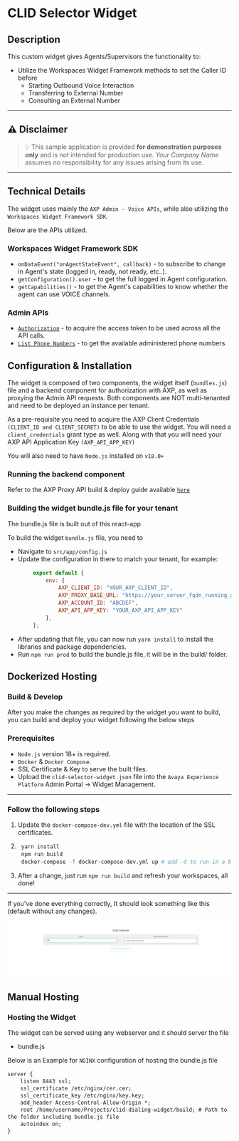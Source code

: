 # CLID Selector Widget

## Description

This custom widget gives Agents/Supervisors the functionality to:

- Utilize the Workspaces Widget Framework methods to set the Caller ID before
    - Starting Outbound Voice Interaction
    - Transferring to External Number
    - Consulting an External Number

---

## :warning: **Disclaimer**

> :bulb: This sample application is provided **for demonstration purposes only** and is not intended for production use. *Your Company Name* assumes no responsibility for any issues arising from its use.

---


## Technical Details

The widget uses mainly the `AXP Admin - Voice APIs`, while also utilizing the `Workspaces Widget Framework SDK`.

Below are the APIs utilized.

### Workspaces Widget Framework SDK

- ```onDataEvent("onAgentStateEvent", callback)``` - to subscribe to change in Agent's state (logged in, ready, not ready, etc..).
- ```getConfiguration().user``` - to get the full logged in Agent configuration.
- ```getCapabilities()``` - to get the Agent's capabilities to know whether the agent can use VOICE channels.


### Admin APIs

- [```Authorization```](https://developers.avayacloud.com/avaya-experience-platform/docs/how-to-authenticate-with-axp-apis#client-credentials-grant) - to acquire the access token to be used across all the API calls.
- [```List Phone Numbers```](https://developers.avayacloud.com/avaya-experience-platform/reference/searchphonenumbers) - to get the available administered phone numbers

## Configuration & Installation

The widget is composed of two components, the widget itself (`bundles.js`) file and a backend component for authorization with AXP, as well as proxying the Admin API requests. Both components are NOT multi-tenanted and need to be deployed an instance per tenant.

As a pre-requisite you need to acquire the AXP Client Credentials `(CLIENT_ID and CLIENT_SECRET)` to be able to use the widget. You will need a `client_credentials` grant type as well.
Along with that you will need your AXP API Application Key `(AXP_API_APP_KEY)`

You will also need to have `Node.js` installed on `v18.0+`

### Running the backend component

Refer to the AXP Proxy API build & deploy guide available [```here```](https://github.com/AvayaExperiencePlatform/axp-api-proxy)


### Building the widget bundle.js file for your tenant

The bundle.js file is built out of this react-app 

To build the widget `bundle.js` file, you need to
- Navigate to `src/app/config.js`
- Update the configuration in there to match your tenant, for example:


```js
        export default {
            env: {
                AXP_CLIENT_ID: "YOUR_AXP_CLIENT_ID",
                AXP_PROXY_BASE_URL: "https://your_server_fqdn_running_axp-proxy-api:3001",
                AXP_ACCOUNT_ID: "ABCDEF",
                AXP_API_APP_KEY: "YOUR_AXP_API_APP_KEY"
            },
        };
```

- After updating that file, you can now run `yarn install` to install the libraries and package dependencies.
- Run `npm run prod` to build the bundle.js file, it will be in the build/ folder.

## Dockerized Hosting

### Build & Develop
After you make the changes as required by the widget you want to build, you can build and deploy your widget following the below steps

### Prerequisites
- `Node.js` version 18+ is required.
- `Docker` & `Docker Compose`.
- SSL Certificate & Key to serve the built files.
- Upload the `clid-selector-widget.json` file into the `Avaya Experience Platform` Admin Portal -> Widget Management.

---
### Follow the following steps
1. Update the `docker-compose-dev.yml` file with the location of the SSL certificates.
2. ```sh
    yarn install
    npm run build
    docker-compose -f docker-compose-dev.yml up # add -d to run in a background process
    ```
3. After a change, just run ```npm run build``` and refresh your workspaces, all done!
---

If you've done everything correctly, It should look something like this (default without any changes).

![Widget Screenshot](./public/screenshot.png)


## Manual Hosting

### Hosting the Widget

The widget can be served using any webserver and it should server the file
- bundle.js

Below is an Example for `NGINX` configuration of hosting the bundle.js file


```nginx
server {
    listen 8443 ssl;
    ssl_certificate /etc/nginx/cer.cer;
    ssl_certificate_key /etc/nginx/key.key;
    add_header Access-Control-Allow-Origin *;
    root /home/username/Projects/clid-dialing-widget/build; # Path to the folder including bundle.js file
    autoindex on;
}
```
